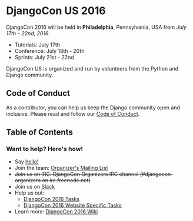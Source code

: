 # DjangoCon US 2016

DjangoCon 2016 will be held in **Philadelphia**, Pennsylvania, USA from *July 17th – 22nd, 2016*.

- Tutorials: July 17th
- Conference: July 18th - 20th
- Sprints: July 21st - 22nd

DjangoCon US is organized and run by volunteers from the Python and Django community.

## Code of Conduct

As a contributor, you can help us keep the Django community open and inclusive.
Please read and follow our [Code of Conduct](https://www.djangoproject.com/conduct/).


## Table of Contents

### Want to help? Here's how!

- Say [hello!](mailto:hello@djangocon.us)
- Join the team: [Organizer's Mailing List](https://groups.google.com/forum/#!forum/djangocon-organizers)
- ~~Join us on IRC: DjangoCon Organizers IRC channel (#djangocon-organizers on irc.freenode.net)~~
- Join us on [Slack](https://djangoconus.slack.com/)
- Help us out:
    - [DjangoCon 2016 Tasks](https://github.com/djangocon/djangocon-us-docs/issues)
    - [DjangoCon 2016 Website Specific Tasks](https://github.com/djangocon/2016.djangocon.us/issues)
- Learn more: [DjangoCon 2016 Wiki](https://github.com/djangocon/djangocon-us-docs/wiki)
